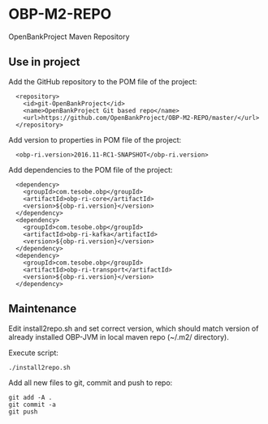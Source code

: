 # OBP-M2-REPO

OpenBankProject Maven Repository


Use in project
--------------

Add the GitHub repository to the POM file of the project:

      <repository>
        <id>git-OpenBankProject</id>
        <name>OpenBankProject Git based repo</name>
        <url>https://github.com/OpenBankProject/OBP-M2-REPO/master/</url>
      </repository>



Add version to properties in POM file of the project:

      <obp-ri.version>2016.11-RC1-SNAPSHOT</obp-ri.version>



Add dependencies to the POM file of the project:

      <dependency>
        <groupId>com.tesobe.obp</groupId>
        <artifactId>obp-ri-core</artifactId>
        <version>${obp-ri.version}</version>
      </dependency>
      <dependency>
        <groupId>com.tesobe.obp</groupId>
        <artifactId>obp-ri-kafka</artifactId>
        <version>${obp-ri.version}</version>
      </dependency>
      <dependency>
        <groupId>com.tesobe.obp</groupId>
        <artifactId>obp-ri-transport</artifactId>
        <version>${obp-ri.version}</version>
      </dependency>



Maintenance
-----------


Edit install2repo.sh and set correct version, which should match version 
of already installed OBP-JVM in local maven repo (~/.m2/ directory).

Execute script:

    ./install2repo.sh

Add all new files to git, commit and push to repo:

    git add -A .
    git commit -a
    git push


